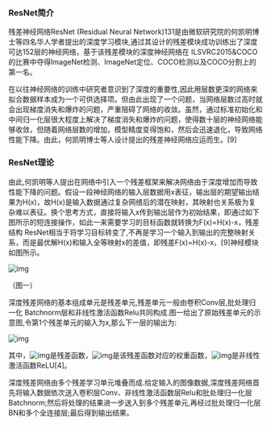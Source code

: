### ResNet简介

残差神经网络ResNet (Residual Neural Network)131是由微软研究院的何凯明博士等四名华人学者提出的深度学习模块,通过其设计的残差模块成功训练出了深度可达152层的神经网络，基于该残差模块的深度神经网络在 ILSVRC2015&COCO的比赛中夺得ImageNet检测、ImageNet定位、COCO检测以及COCO分割上的第一名。

在以往神经网络的训练中研究者意识到了深度的重要性,因此用层数更深的网络来拟合数据样本成为一个可供选择项。但由此出现了一个问题，当网络层数过高时就会出现梯度消失和爆炸的问题，严重阻碍了网络的收敛。虽然，通过标准初始化和中间归一化层很大程度上解决了梯度消失和爆炸的问题，使得数十层的神经网络能够收敛，但随着网络层数的增加，模型精度变得饱和，然后会迅速退化，导致网络性能下降。由此，何凯明博士等人设计提出的残差神经网络应运而生。[9]

### ResNet理论

由此,何凯明等人提出在网络中引入一个残差框架来解决网络由于深度增加而导致性能下降的问题。假设一段神经网络的输入层数据用x表征，输出层的期望输出结果为H(x)，故H(x)是输入数据通过复杂网络后的潜在映射，其映射也关系极为复杂难以表征。换个思考方式，直接将输入x传到输出层作为初始结果，即通过如下图所示的短连接操作，如此一来需要学习的目标函数就转换为F(x)=H(x)-x，残差结构 ResNet相当于将学习目标转变了,不再是学习一个输入到输出的完整映射关系，而是最优解H(x)和输入全等映射x的差值，即残差F(x)=H(x)-x，[9]神经模块如图所示。

![img](file:///C:\Users\shenj\AppData\Local\Temp\ksohtml27524\wps1.jpg) 

（图一）

深度残差网络的基本组成单元是残差单元,残差单元一般由卷积Conv层,批处理归一化 Batchnorm层和非线性激活函数Relu共同构成.图一给出了原始残差单元的示意图,令第1个残差单元的输入为x,那么下一层的输出为:

![img](file:///C:\Users\shenj\AppData\Local\Temp\ksohtml27524\wps2.png)

其中，![img](file:///C:\Users\shenj\AppData\Local\Temp\ksohtml27524\wps3.png)是残差函数，![img](file:///C:\Users\shenj\AppData\Local\Temp\ksohtml27524\wps4.png)是该残差函数对应的权重函数，![img](file:///C:\Users\shenj\AppData\Local\Temp\ksohtml27524\wps5.png)是非线性激活函数ReLU[4]。

深度残差网络由多个残差学习单元堆叠而成.给定输入的图像数据,深度残差网络首先将输入数据依次送入卷积层Conv、非线性激活函数层Relu和批处理归一化层 Batchnorm;然后将处理的结果进一步送入到多个残差单元,再经过批处理归一化层BN和多个全连接层;最后得到输出结果。